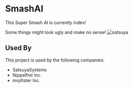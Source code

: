 
# SmashAI

This Super Smash AI is currently indev!

Some things might look ugly and make no sense!
![satsuya](https://cdn.discordapp.com/attachments/984169905077231657/984170127333425172/3098870.png)
## Used By

This project is used by the following companies:

- SatsuyaSystems
- Nippelfrei Inc.
- mrpfister Inc.

